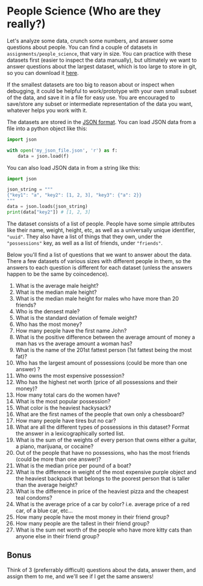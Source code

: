 # People Science (Who are they really?)

Let's analyze some data, crunch some numbers, and answer some questions about people. You can find a couple of datasets in `assignments/people_science`, that vary in size. You can practice with these datasets first (easier to inspect the data manually), but ultimately we want to answer questions about the largest dataset, which is too large to store in git, so you can download it [here](http://vas.nyc/large_data.json).

If the smallest datasets are too big to reason about or inspect when debugging, it could be helpful to work/prototype with your own small subset of the data, and save it in a file for easy use. You are encouraged to save/store any subset or intermediate representation of the data you want, whatever helps you work with it.

The datasets are stored in the [JSON format](https://www.json.org/json-en.html). You can load JSON data from a file into a python object like this:

```python
import json

with open('my_json_file.json', 'r') as f:
    data = json.load(f)
```

You can also load JSON data in from a string like this:
```python
import json

json_string = """
{"key1": "a", "key2": [1, 2, 3], "key3": {"a": 2}}
"""
data = json.loads(json_string)
print(data["key2"]) # [1, 2, 3]
```

The dataset consists of a list of people. People have some simple attributes like their name, weight, height, etc, as well as a universally unique identifier, `"uuid"`. They also have a list of things that they own, under the `"possessions"` key, as well as a list of friends, under `"friends"`.

Below you'll find a list of questions that we want to answer about the data. There a few datasets of various sizes with different people in them, so the answers to each question is different for each dataset (unless the answers happen to be the same by coincedence).

1. What is the average male height?
1. What is the median male height?
1. What is the median male height for males who have more than 20 friends?
1. Who is the densest male?
1. What is the standard deviation of female weight?
1. Who has the most money?
1. How many people have the first name John?
1. What is the positive difference between the average amount of money a man has vs the average amount a woman has? 
1. What is the name of the 201st fattest person (1st fattest being the most fat)?
1. Who has the largest amount of possessions (could be more than one answer) ?
6. Who owns the most expensive possession?
7. Who has the highest net worth (price of all possessions and their money)?
9. How many total cars do the women have?
15. What is the most popular possession?
16. What color is the heaviest hackysack?
17. What are the first names of the people that own only a chessboard?
18. How many people have tires but no car?
19. What are all the different types of possessions in this dataset? Format the answer in a lexicographically sorted list.
20. What is the sum of the weights of every person that owns either a guitar, a piano, marijuana, or cocaine?
21. Out of the people that have no possessions, who has the most friends (could be more than one answer)? 
22. What is the median price per pound of a boat?
23. What is the difference in weight of the most expensive purple object and the heaviest backpack that belongs to the poorest person that is taller than the average height?
25. What is the difference in price of the heaviest pizza and the cheapest teal condoms?
26. What is the average price of a car by color? i.e. average price of a red car, of a blue car, etc...
12. How many people have the most money in their friend group?
13. How many people are the tallest in their friend group?
14. What is the sum net worth of the people who have more kitty cats than anyone else in their friend group?

## Bonus
Think of 3 (preferrably difficult) questions about the data, answer them, and assign them to me, and we'll see if I get the same answers!













